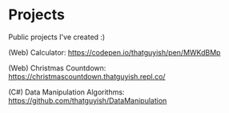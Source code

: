 # Projects
Public projects I've created :)

(Web) Calculator: https://codepen.io/thatguyish/pen/MWKdBMp

(Web) Christmas Countdown: https://christmascountdown.thatguyish.repl.co/

(C#) Data Manipulation Algorithms: https://github.com/thatguyish/DataManipulation
